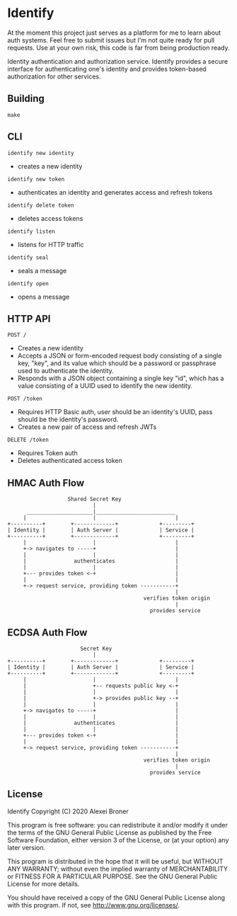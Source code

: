 Identify
========

At the moment this project just serves as a platform for me to learn about auth
systems. Feel free to submit issues but I'm not quite ready for pull requests.
Use at your own risk, this code is far from being production ready.

Identity authentication and authorization service. Identify provides a secure
interface for authenticating one's identity and provides token-based
authorization for other services.

## Building

    make

## CLI

`identify new identity`
- creates a new identity

`identify new token`
- authenticates an identity and generates access and refresh tokens

`identify delete token`
- deletes access tokens

`identify listen`
- listens for HTTP traffic

`identify seal`
- seals a message

`identify open`
- opens a message

## HTTP API

`POST /`
- Creates a new identity
- Accepts a JSON or form-encoded request body consisting of a single key,
  "key", and its value which should be a password or passphrase used to
  authenticate the identity.
- Responds with a JSON object containing a single key "id", which has a value
  consisting of a UUID used to identify the new identity.

`POST /token`
- Requires HTTP Basic auth, user should be an identity's UUID, pass should be
  the identity's password.
- Creates a new pair of access and refresh JWTs

`DELETE /token`
- Requires Token auth
- Deletes authenticated access token

## HMAC Auth Flow

                       Shared Secret Key
                               |
          _____________________|_________________________
         |                     |                         |
    +----------+        +-------------+             +---------+
    | Identity |        | Auth Server |             | Service |
    +----------+        +-------------+             +---------+
         |                     |                         |
         +-> navigates to -----+                         |
         |                     |                         |
         |               authenticates                   |
         |                     |                         |
         +--- provides token <-+                         |
         |                                               |
         +-> request service, providing token -----------+
                                                         |
                                               verifies token origin
                                                         |
                                                 provides service

## ECDSA Auth Flow

                           Secret Key
                               |
    +----------+        +-------------+             +---------+
    | Identity |        | Auth Server |             | Service |
    +----------+        +-------------+             +---------+
         |                     |                         |
         |                     +-- requests public key <-+
         |                     |                         |
         |                     +-> provides public key --+
         |                     |                         |
         +-> navigates to -----+                         |
         |                     |                         |
         |               authenticates                   |
         |                     |                         |
         +--- provides token <-+                         |
         |                                               |
         +-> request service, providing token -----------+
                                                         |
                                               verifies token origin
                                                         |
                                                 provides service

## License

Identify Copyright (C) 2020 Alexei Broner

This program is free software: you can redistribute it and/or modify
it under the terms of the GNU General Public License as published by
the Free Software Foundation, either version 3 of the License, or
(at your option) any later version.

This program is distributed in the hope that it will be useful,
but WITHOUT ANY WARRANTY; without even the implied warranty of
MERCHANTABILITY or FITNESS FOR A PARTICULAR PURPOSE.  See the
GNU General Public License for more details.

You should have received a copy of the GNU General Public License
along with this program.  If not, see <http://www.gnu.org/licenses/>.
